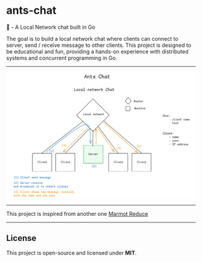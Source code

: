# ants-chat


🐜 - A Local Network chat built in Go

The goal is to build a local network chat where clients can connect to server, send / receive message to other clients.
This project is designed to be educational and fun, providing a hands-on experience with distributed systems and concurrent programming in Go.

---

![Ants chat schema](assets/ants-chat-schem.png)



--- 

This project is inspired from another one [Marmot Reduce](https://github.com/0xHumban/marmot-reduce)

---
## License

This project is open-source and licensed under **MIT**.

